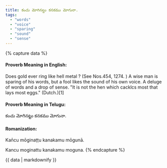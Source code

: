 ```yaml
---
title: కంచు మోగినట్టు కనకము మోగునా.
tags:
  - "words"
  - "voice"
  - "sparing"
  - "sound"
  - "sense"
---
```


{% capture data %}
#### Proverb Meaning in English:
Does gold ever ring like hell metal ?
(See Nos.454, 1274. )
A wise man is sparing of his words, but a fool likes the sound of his own voice.
A deluge of words and a drop of sense.
"It is not the hen which cacklcs most that lays most eggs." (Dutch.)[1]

#### Proverb Meaning in Telugu:
కంచు మోగినట్టు కనకము మోగునా.

#### Romanization:
Kan̄cu mōginaṭṭu kanakamu mōgunā.

Kancu moginattu kanakamu moguna.
{% endcapture %}

{{ data | markdownify }}

